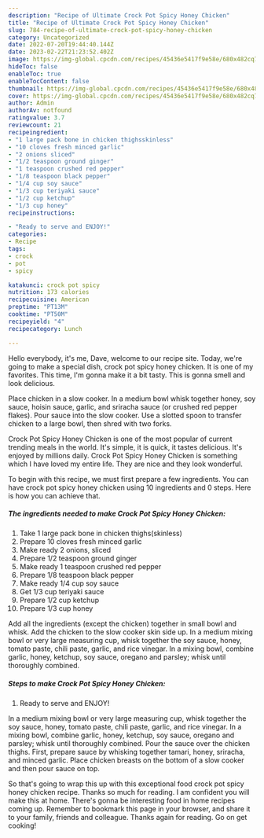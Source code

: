 ```yaml
---
description: "Recipe of Ultimate Crock Pot Spicy Honey Chicken"
title: "Recipe of Ultimate Crock Pot Spicy Honey Chicken"
slug: 784-recipe-of-ultimate-crock-pot-spicy-honey-chicken
category: Uncategorized
date: 2022-07-20T19:44:40.144Z
date: 2023-02-22T21:23:52.402Z
image: https://img-global.cpcdn.com/recipes/45436e5417f9e58e/680x482cq70/crock-pot-spicy-honey-chicken-recipe-main-photo.jpg
hideToc: false
enableToc: true
enableTocContent: false
thumbnail: https://img-global.cpcdn.com/recipes/45436e5417f9e58e/680x482cq70/crock-pot-spicy-honey-chicken-recipe-main-photo.jpg
cover: https://img-global.cpcdn.com/recipes/45436e5417f9e58e/680x482cq70/crock-pot-spicy-honey-chicken-recipe-main-photo.jpg
author: Admin
authorAv: notfound
ratingvalue: 3.7
reviewcount: 21
recipeingredient:
- "1 large pack bone in chicken thighsskinless"
- "10 cloves fresh minced garlic"
- "2 onions sliced"
- "1/2 teaspoon ground ginger"
- "1 teaspoon crushed red pepper"
- "1/8 teaspoon black pepper"
- "1/4 cup soy sauce"
- "1/3 cup teriyaki sauce"
- "1/2 cup ketchup"
- "1/3 cup honey"
recipeinstructions:

- "Ready to serve and ENJOY!"
categories:
- Recipe
tags:
- crock
- pot
- spicy

katakunci: crock pot spicy 
nutrition: 173 calories
recipecuisine: American
preptime: "PT13M"
cooktime: "PT50M"
recipeyield: "4"
recipecategory: Lunch

---
```



Hello everybody, it's me, Dave, welcome to our recipe site. Today, we're going to make a special dish, crock pot spicy honey chicken. It is one of my favorites. This time, I'm gonna make it a bit tasty. This is gonna smell and look delicious.

Place chicken in a slow cooker. In a medium bowl whisk together honey, soy sauce, hoisin sauce, garlic, and sriracha sauce (or crushed red pepper flakes). Pour sauce into the slow cooker. Use a slotted spoon to transfer chicken to a large bowl, then shred with two forks.

Crock Pot Spicy Honey Chicken is one of the most popular of current trending meals in the world. It's simple, it is quick, it tastes delicious. It's enjoyed by millions daily. Crock Pot Spicy Honey Chicken is something which I have loved my entire life. They are nice and they look wonderful.


To begin with this recipe, we must first prepare a few ingredients. You can have crock pot spicy honey chicken using 10 ingredients and 0 steps. Here is how you can achieve that.

<!--inarticleads1-->

##### The ingredients needed to make Crock Pot Spicy Honey Chicken:

1. Take 1 large pack bone in chicken thighs(skinless)
1. Prepare 10 cloves fresh minced garlic
1. Make ready 2 onions, sliced
1. Prepare 1/2 teaspoon ground ginger
1. Make ready 1 teaspoon crushed red pepper
1. Prepare 1/8 teaspoon black pepper
1. Make ready 1/4 cup soy sauce
1. Get 1/3 cup teriyaki sauce
1. Prepare 1/2 cup ketchup
1. Prepare 1/3 cup honey


Add all the ingredients (except the chicken) together in small bowl and whisk. Add the chicken to the slow cooker skin side up. In a medium mixing bowl or very large measuring cup, whisk together the soy sauce, honey, tomato paste, chili paste, garlic, and rice vinegar. In a mixing bowl, combine garlic, honey, ketchup, soy sauce, oregano and parsley; whisk until thoroughly combined. 

<!--inarticleads2-->

##### Steps to make Crock Pot Spicy Honey Chicken:


1. Ready to serve and ENJOY!

In a medium mixing bowl or very large measuring cup, whisk together the soy sauce, honey, tomato paste, chili paste, garlic, and rice vinegar. In a mixing bowl, combine garlic, honey, ketchup, soy sauce, oregano and parsley; whisk until thoroughly combined. Pour the sauce over the chicken thighs. First, prepare sauce by whisking together tamari, honey, sriracha, and minced garlic. Place chicken breasts on the bottom of a slow cooker and then pour sauce on top. 

So that's going to wrap this up with this exceptional food crock pot spicy honey chicken recipe. Thanks so much for reading. I am confident you will make this at home. There's gonna be interesting food in home recipes coming up. Remember to bookmark this page in your browser, and share it to your family, friends and colleague. Thanks again for reading. Go on get cooking!
